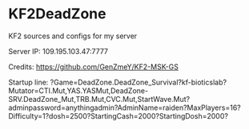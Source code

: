 # KF2DeadZone
KF2 sources and configs for my server

Server IP: 109.195.103.47:7777

Credits: https://github.com/GenZmeY/KF2-MSK-GS

Startup line: ?Game=DeadZone.DeadZone_Survival?kf-bioticslab?Mutator=CTI.Mut,YAS.YASMut,DeadZone-SRV.DeadZone_Mut,TRB.Mut,CVC.Mut,StartWave.Mut?adminpassword=anythingadmin?AdminName=raiden?MaxPlayers=16?Difficulty=1?dosh=2500?StartingCash=2000?StartingDosh=2000?
